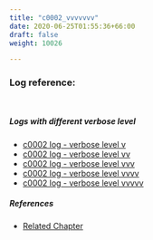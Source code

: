 ```yaml
---
title: "c0002_vvvvvvv"
date: 2020-06-25T01:55:36+66:00
draft: false
weight: 10026

---
```


### Log reference: <no value>

```
    
```

##### Logs with different verbose level
* [c0002 log - verbose level v](../../logs/c0002_v)
* [c0002 log - verbose level vv](../../logs/c0002_vv)
* [c0002 log - verbose level vvv](../../logs/c0002_vvv)
* [c0002 log - verbose level vvvv](../../logs/c0002_vvvv)
* [c0002 log - verbose level vvvvv](../../logs/c0002_vvvvv)

##### References
* [Related Chapter](../../quick-start/c0002)
